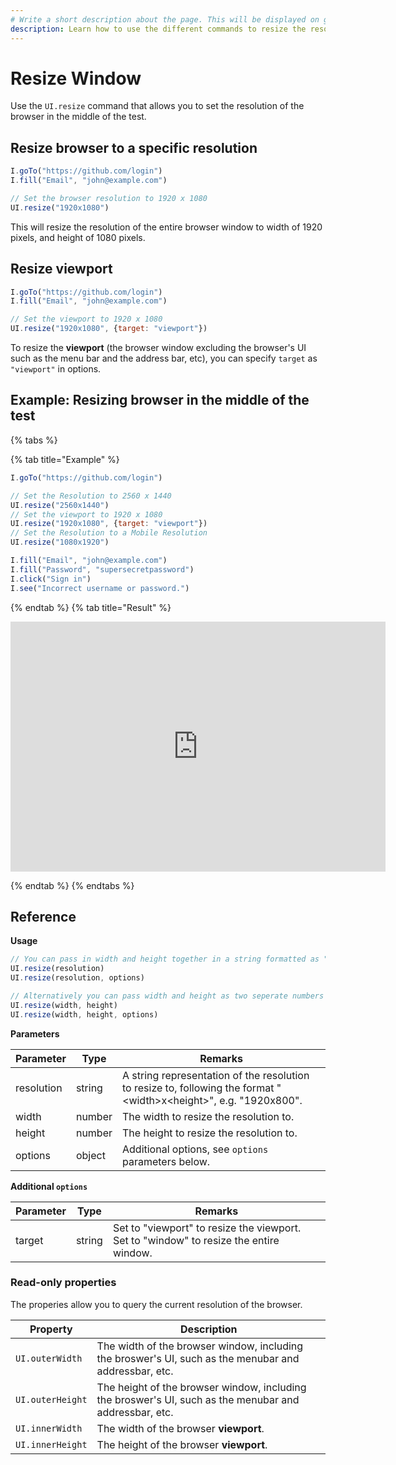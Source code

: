 ```yaml
---
# Write a short description about the page. This will be displayed on google search results.
description: Learn how to use the different commands to resize the resolution of the browser in your UIlicious test. 
---
```


# Resize Window

Use the `UI.resize` command that allows you to set the resolution of the browser in the middle of the test.

## Resize browser to a specific resolution

```javascript
I.goTo("https://github.com/login")
I.fill("Email", "john@example.com")

// Set the browser resolution to 1920 x 1080
UI.resize("1920x1080")
```
This will resize the resolution of the entire browser window to width of 1920 pixels, and height of 1080 pixels.

## Resize viewport

```javascript
I.goTo("https://github.com/login")
I.fill("Email", "john@example.com")

// Set the viewport to 1920 x 1080
UI.resize("1920x1080", {target: "viewport"})
```
To resize the **viewport** (the browser window excluding the browser's UI such as the menu bar and the address bar, etc), you can specify `target` as `"viewport"` in options.

## Example: Resizing browser in the middle of the test

{% tabs %}

{% tab title="Example" %}

```javascript
I.goTo("https://github.com/login")

// Set the Resolution to 2560 x 1440
UI.resize("2560x1440")
// Set the viewport to 1920 x 1080
UI.resize("1920x1080", {target: "viewport"})
// Set the Resolution to a Mobile Resolution
UI.resize("1080x1920")

I.fill("Email", "john@example.com")
I.fill("Password", "supersecretpassword")
I.click("Sign in")
I.see("Incorrect username or password.")
```

{% endtab %}
{% tab title="Result" %}

<iframe title='resize-window' src="https://snippet.uilicious.com/embed/test/public/D9bZwoDcXMyd25mbCrovT8?stepNum=1&autoplay=0" style="display: block; min-width: 600px; min-height: 400px; margin: 0 auto; border: none;"></iframe>

{% endtab %}
{% endtabs %}

## Reference

**Usage**
```javascript
// You can pass in width and height together in a string formatted as "<width>x<height>"
UI.resize(resolution) 
UI.resize(resolution, options)

// Alternatively you can pass width and height as two seperate numbers
UI.resize(width, height)
UI.resize(width, height, options)
```

**Parameters**

| Parameter | Type | Remarks |
|-----------|------|---------|
| resolution | string | A string representation of the resolution to resize to, following the format "&lt;width>x&lt;height>", e.g. "1920x800". |
| width | number |  The width to resize the resolution to. |
| height | number |  The height to resize the resolution to. |
| options | object |  Additional options, see `options` parameters below. |

**Additional `options`**

| Parameter | Type | Remarks |
|-----------|------|---------|
| target | string | Set to "viewport" to resize the viewport. <br> Set to "window" to resize the entire window. |

### Read-only properties

The properies allow you to query the current resolution of the browser.

| Property | Description | 
|----------|-------------|
| `UI.outerWidth`  | The width of the browser window, including the broswer's UI, such as the menubar and addressbar, etc. |
| `UI.outerHeight` | The height of the browser window, including the broswer's UI, such as the menubar and addressbar, etc. |
| `UI.innerWidth`  | The width of the browser **viewport**. |
| `UI.innerHeight` | The height of the browser **viewport**. |

